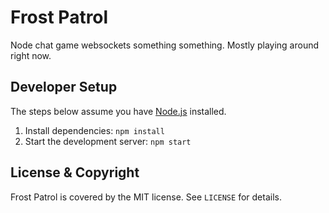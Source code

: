 # Frost Patrol

Node chat game websockets something something. Mostly playing around right now.

## Developer Setup

The steps below assume you have [Node.js](http://nodejs.org/) installed.

1. Install dependencies: `npm install`
2. Start the development server: `npm start`

## License & Copyright

Frost Patrol is covered by the MIT license. See `LICENSE` for details.
